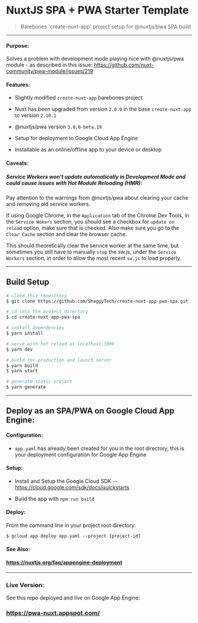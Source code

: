 # NuxtJS SPA + PWA Starter Template

> Barebones 'create-nuxt-app' project setup for @nuxtjs/pwa SPA build

---
#### Purpose:
Solves a problem with development mode playing nice with @nuxtjs/pwa module - as described in this issue: <https://github.com/nuxt-community/pwa-module/issues/219>

#### Features:

* Slightly modified `create-nuxt-app` barebones project

* Nuxt has been upgraded from version `2.0.0` in the base `create-nuxt-app` to version `2.10.1`

* @nuxtjs/pwa version `3.0.0-beta.19`

* Setup for deployment to Google Cloud App Engine

* Installable as an online/offline app to your device or desktop

#### Caveats:

##### Service Workers won't update automatically in Development Mode and could cause issues with Hot Module Reloading (HMR):

Pay attention to the warnings from @nuxtjs/pwa about clearing your cache and removing old service workers.  

If using Google Chrome, in the `Application` tab of the Chrome Dev Tools, in the `Service Wokers` section, you should see a checkbox for `update on reload` option, make sure that is checked.  Also make sure you go to the `Clear Cache` section and clear the browser cache.

This should theoretically clear the service worker at the same time, but sometimes you still have to manually `stop` the sw.js, under the `Service Workers` section, in order to allow the most recent `sw.js` to load properly.

---
## Build Setup

```bash
# clone this repository
$ git clone https://github.com/ShaggyTech/create-nuxt-app-pwa-spa.git

# cd into the project directory
$ cd create-nuxt-app-pwa-spa

# install dependencies
$ yarn install

# serve with hot reload at localhost:3000
$ yarn dev

# build for production and launch server
$ yarn build
$ yarn start

# generate static project
$ yarn generate
```

---
## Deploy as an SPA/PWA on Google Cloud App Engine:

#### Configuration:
* `app.yaml` has already been created for you in the root directory, this is your deployment configuration for Google App Engine

#### Setup:
* Install and Setup the Google Cloud SDK
-- <https://cloud.google.com/sdk/docs/quickstarts>

- Build the app with `npm run build`

#### Deploy:
From the command line in your project root directory:

`$ gcloud app deploy app.yaml --project [project-id]`

#### See Also:

#### <https://nuxtjs.org/faq/appengine-deployment>

---

### Live Version:

See this repo deployed and live on Google App Engine:

### <https://pwa-nuxt.appspot.com/>
